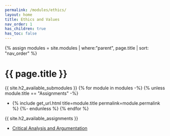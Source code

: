 ```yaml
---
permalink: /modules/ethics/
layout: home
title: Ethics and Values
nav_order: 1
has_children: true
has_toc: false
---
```


{% assign modules = site.modules | where:"parent", page.title | sort: "nav_order" %}

# {{ page.title }}
{{ site.h2_available_submodules }}
{% for module in modules -%}
{% unless module.title == "Assignments" -%}
* {% include get_url.html title=module.title permalink=module.permalink %}
{%- endunless %}
{% endfor %}

{{ site.h2_available_assignments }}
* [Critical Analysis and Argumentation](/modules/ethics/assignments/#assignment-1-critical-analysis-and-argumentation)